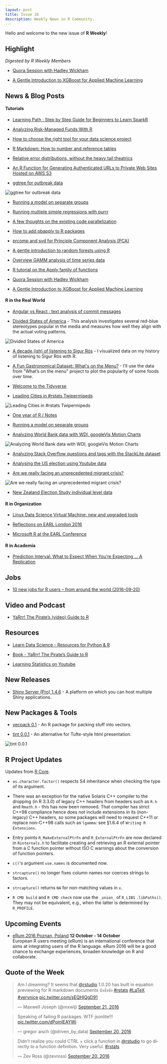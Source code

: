 ```yaml
---
layout: post
title: Issue 18
description: Weekly News in R Community.
---
```


Hello and welcome to the new issue of **R Weekly**!

## Highlight

*Digested by R Weekly Members*

+ [Quora Session with Hadley Wickham](https://www.quora.com/session/Hadley-Wickham/1)

+ [A Gentle Introduction to XGBoost for Applied Machine Learning](http://machinelearningmastery.com/gentle-introduction-xgboost-applied-machine-learning/)


## News & Blog Posts

#### Tutorials

+ [Learning Path : Step by Step Guide for Beginners to Learn SparkR](https://www.analyticsvidhya.com/blog/2016/06/learning-path-step-step-guide-beginners-learn-sparkr/)

+ [Analyzing Risk-Managed Funds With R](https://www.hvst.com/posts/71410-analyzing-risk-managed-funds-with-r)

+ [How to choose the right tool for your data science project](http://blog.revolutionanalytics.com/2016/09/choose-the-right-tool.html)

+ [R Markdown: How to number and reference tables](http://datascienceplus.com/r-markdown-how-to-number-and-reference-tables/)

+ [Relative error distributions, without the heavy tail theatrics](https://www.r-bloggers.com/relative-error-distributions-without-the-heavy-tail-theatrics/)

+ [An R Function for Generating Authenticated URLs to Private Web Sites Hosted on AWS S3](https://alexioannides.com/2016/09/19/an-r-function-for-generating-authenticated-urls-to-private-web-sites-hosted-on-aws-s3/)

+ [ggtree for outbreak data](https://guangchuangyu.github.io/2016/09/ggtree-for-outbreak-data)

![ggtree for outbreak data](https://i1.wp.com/guangchuangyu.github.io/blog_images/Bioconductor/ggtree/2016-ggtree-OutbreakTools_files/unnamed-chunk-1-1.png?w=456&ssl=1)

+ [Running a model on separate groups](http://drsimonj.svbtle.com/running-a-model-on-separate-groups)

+ [Running multiple simple regressions with purrr](https://sebastiansauer.github.io/multiple-lm-purrr2/)

+ [A few thoughts on the existing code parallelization](http://www.vesnam.com/Rblog/existing-code-parallelization-yes-or-no/)

+ [How to add pbapply to R packages](http://peter.solymos.org/code/2016/09/16/how-to-add-pbapply-to-r-packages.html)

+ [prcomp and svd for Principle Component Analysis (PCA) ](https://crazyhottommy.blogspot.sg/2016/09/prcomp-and-svd-for-principle-component.html)

+ [A gentle introduction to random forests using R](https://eight2late.wordpress.com/2016/09/20/a-gentle-introduction-to-random-forests-using-r/)

+ [Overview GAMM analysis of time series data](http://www.sfs.uni-tuebingen.de/~jvanrij/Tutorial/GAMM.html)

+ [R tutorial on the Apply family of functions](https://www.datacamp.com/community/tutorials/r-tutorial-apply-family)

+ [Quora Session with Hadley Wickham](https://www.quora.com/session/Hadley-Wickham/1?srid=kBl7&share=22102777)

+ [A Gentle Introduction to XGBoost for Applied Machine Learning](http://machinelearningmastery.com/gentle-introduction-xgboost-applied-machine-learning/)


#### R in the Real World

+ [Angular vs React : text analysis of commit messages](https://medium.com/@sAbakumoff/angular-vs-react-text-analysis-of-commit-messages-1cda199f3bdb#.r5rnhda1j)

+ [Divided States of America](http://www.significantdigits.org/divided-states-of-america/) - This analysis investigates several red-blue stereotypes popular in the media and measures how well they align with the actual voting patterns.

![Divided States of America](https://cdn.rawgit.com/rweekly/image/master/2016-09-26/ElectionResults-1.png)

+ [A decade (ish) of listening to Sigur Rós](http://blog.karawoo.com/2016/09/22/A-decade-ish-of-listening-to-Sigur-Ros) - I visualized data on my history of listening to Sigur Rós with R.

<!-- !Scraping Marvel Comics](https://csredino.com/2016/03/20/scraping-marvel-comics/#more-226)-->

+ [A Fun Gastronomical Dataset: What's on the Menu?](http://www.sumsar.net/blog/2016/09/whats-on-the-menu/) - I’ll use the data from "What’s on the menu" project to plot the popularity of some foods over time.

+ [Welcome to the Tidyverse](http://blog.revolutionanalytics.com/2016/09/tidyverse.html)

+ [Leading Cities in #rstats Twipermipeds](http://rpubs.com/ww44ss/rstats_geo)

![Leading Cities in #rstats Twipermipeds](https://cdn.rawgit.com/rweekly/image/master/2016-09-26/rstats-tweets.png)

+ [One year of R / Notes](http://f.briatte.org/r/one-year-of-r-notes)

+ [Running a model on separate groups](http://drsimonj.svbtle.com/running-a-model-on-separate-groups)


+ [Analyzing World Bank data with WDI, googleVis Motion Charts](https://gigadom.wordpress.com/2016/09/18/analyzing-world-bank-data-with-wdi-googlevis-motion-charts/)

![Analyzing World Bank data with WDI, googleVis Motion Charts](https://i1.wp.com/gigadom.files.wordpress.com/2016/09/powercon.png?w=456&ssl=1)

+ [Analyzing Stack Overflow questions and tags with the StackLite dataset ](http://www.analyticsforfun.com/2016/09/analyzing-stack-overflow-questions-and.html)

+ [Analysing the US election using Youtube data](http://flovv.github.com/US_Election/)

+ [Are we really facing an unprecedented migrant crisis?](http://www.swissinfo.ch/eng/migration-series--part-3-_are-we-really-facing-an-unprecedented-migrant-crisis-/42431210)

![Are we really facing an unprecedented migrant crisis?](https://interactive.swissinfo.ch/2016_09_07_migrationFlows/chordDiagram_EN.png)

+ [New Zealand Election Study individual level data](http://ellisp.github.io/blog/2016/09/18/nzes1)

#### R in Organization

+ [Linux Data Science Virtual Machine: new and upgraded tools](http://blog.revolutionanalytics.com/2016/09/linux-dsvm-upgrade.html)

+ [Reflections on EARL London 2016](http://blog.revolutionanalytics.com/2016/09/reflections-on-earl-london-2016.html)

+ [Microsoft R at the EARL Conference](http://blog.revolutionanalytics.com/2016/09/microsoft-r-at-the-earl-conference.html)

#### R in Academia

+ [Prediction Interval: What to Expect When You’re Expecting … A Replication](http://journals.plos.org/plosone/article?id=10.1371/journal.pone.0162874)

## Jobs

+ [10 new jobs for R users – from around the world (2016-09-20)](https://www.r-bloggers.com/10-new-r-jobs-from-around-the-world-2016-09-20/)

## Video and Podcast

+ [YaRrr! The Pirate’s (video) Guide to R](http://blog.revolutionanalytics.com/2016/09/pirates-guide-to-r.html)

## Resources

+ [Learn Data Science - Resources for Python & R](https://www.datacamp.com/community/tutorials/learn-data-science-resources-for-python-r#gs.QOnkXvU)

+ [Book - YaRrr! The Pirate’s Guide to R](https://drive.google.com/file/d/0B4udF24Yxab0S1hnZlBBTmgzM3M/view)

+ [Learning Statistics on Youtube](http://flavioazevedo.com/stats-and-r-blog/2016/9/13/learning-r-on-youtube)

## New Releases

+ [Shiny Server (Pro) 1.4.6](https://blog.rstudio.org/2016/09/22/shiny-server-1-4-6/) - A platform on which you can host multiple Shiny applications.

## New Packages & Tools

+ [vecpack 0.1](https://dahtah.wordpress.com/2016/09/18/vecpack-an-r-package-for-packing-stuff-into-vectors/) - An R package for packing stuff into vectors.

+ [tint 0.0.1](http://dirk.eddelbuettel.com/blog/2016/09/24#tint_0.0.1) - An alternative for Tufte-style html presentation.

![tint 0.0.1](https://eddelbuettel.github.io/tint/tint-region.png)

## R Project Updates

Updates from [R Core](http://developer.r-project.org/blosxom.cgi/R-devel/NEWS).

+ `as.character.factor()` respects S4 inheritance when checking the type of its argument.

+ There was an exception for the native Solaris C++ compiler to the dropping (in R 3.3.0) of legacy C++ headers from headers such as `R.h` and `Rmath.h` - this has now been removed. That compiler has strict C++98 compliance hence does not include extensions in its (non-legacy) C++ headers, so some packages will need to request C++11 or replace non-C++98 calls such as `lgamma`: see §1.6.4 of `Writing R Extensions`.

+ Entry points `R_MakeExternalPtrFn` and `R_ExternalPtrFn` are now declared in `Rinternals.h` to facilitate creating and retrieving an R external pointer from a C function pointer without ISO C warnings about the conversion of function pointers.

+ `c()`'s argument `use.names` is documented now.

+ `strcapture()` no longer fixes column names nor coerces strings to factors.

+ `strcapture()` returns `NA` for non-matching values in `x`.

+ `R CMD build` and `R CMD check` now use the `_union_` of `R_LIBS` `.libPaths()`. They may not be equivalent, e.g., when the latter is determined by `R_PROFILE`.



## Upcoming Events

+ [eRum 2016 Poznan, Poland](http://erum.ue.poznan.pl/)  **12 October - 14 October** <br>
European R users meeting (eRum) is an international conference that aims at integrating users of the R language. eRum 2016 will be a good chance to exchange experiences, broaden knowledge on R and collaborate. <br />

## Quote of the Week

<blockquote class="twitter-tweet" data-lang="zh-cn"><p lang="en" dir="ltr">Am I dreaming? It seems that <a href="https://twitter.com/rstudio">@rstudio</a> 1.0.20 has built in equation previewing for R markdown documents 👍👍👍 <a href="https://twitter.com/hashtag/rstats?src=hash">#rstats</a> <a href="https://twitter.com/hashtag/LaTeX?src=hash">#LaTeX</a> <a href="https://twitter.com/hashtag/verynice?src=hash">#verynice</a> <a href="https://t.co/sEQHlQgD91">pic.twitter.com/sEQHlQgD91</a></p>&mdash; Maxwell Joseph (@mxwlj) <a href="https://twitter.com/mxwlj/status/778641659869356032">September 21, 2016</a></blockquote>

<blockquote class="twitter-tweet" data-lang="en"><p lang="en" dir="ltr">Speaking of failing R packages. WTF jsonlite!!! <a href="https://t.co/dPomlEAYWi">pic.twitter.com/dPomlEAYWi</a></p>&mdash; gregor aisch (@driven_by_data) <a href="https://twitter.com/driven_by_data/status/778334958930780161">September 20, 2016</a></blockquote>

<blockquote class="twitter-tweet" data-lang="zh-cn"><p lang="en" dir="ltr">Didn&#39;t realize you could CTRL + click a function in <a href="https://twitter.com/rstudio">@rstudio</a> to go directly to a function definition. Very useful. <a href="https://twitter.com/hashtag/rstats?src=hash">#rstats</a></p>&mdash; Zev Ross (@zevross) <a href="https://twitter.com/zevross/status/778214858277793792">September 20, 2016</a></blockquote>

